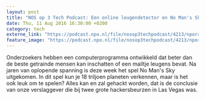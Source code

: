 ```yaml
---
layout: post
title: "NOS op 3 Tech Podcast: Een online leugendetector en No Man's Sky"
date: Thu, 11 Aug 2016 16:30:00 +0200
category: tech
externe_link: "https://podcast.npo.nl/file/nosop3techpodcast/4213/nporadio1_nosop3techpodcast_20160811_nos-op-3-tech-podcast-een-online-leugendetector-en-no-man-s-sky.mp3"
feature_image: "https://podcast.npo.nl/file/nosop3techpodcast/4213/nporadio1_nosop3techpodcast_20160811_nos-op-3-tech-podcast-een-online-leugendetector-en-no-man-s-sky.mp3"
---
```


Onderzoekers hebben een computerprogramma ontwikkeld dat beter dan de beste getrainde mensen kan inschatten of een mailtje leugens bevat. Na jaren van oplopende spanning is deze week het spel No Man's Sky uitgekomen. In dit spel kun je 18 triljoen planeten verkennen, maar is het ook leuk om te spelen? Alles kan en zal gehackt worden, dat is de conclusie van onze verslaggever die bij twee grote hackersbeurzen in Las Vegas was.<img src="http://feeds.feedburner.com/~r/nosop3-tech-podcast/~4/Xb_7V-ep7l8" height="1" width="1" alt=""/><img src="http://feeds.feedburner.com/~r/nosop3-tech-podcast/~4/Xb_7V-ep7l8" height="1" width="1" alt=""/>
